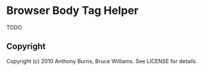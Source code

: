 Browser Body Tag Helper
=======================

TODO

Copyright
---------

Copyright (c) 2010 Anthony Burns, Bruce Williams. See LICENSE for details.

